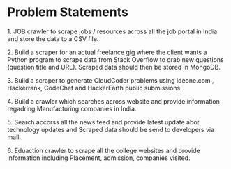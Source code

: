 # Problem Statements

<p> 1. JOB crawler to scrape jobs / resources across all the job portal in India and store the data to a CSV file. </p>
<p> 2. Build a scraper for an actual freelance gig where the client wants a Python program to scrape data from Stack Overflow to grab new questions (question title and URL). Scraped data 
should then be stored in MongoDB. </p>
<p> 3. Build a scraper to generate CloudCoder problems using  ideone.com ,  Hackerrank, CodeChef and HackerEarth public submissions </p>
<p> 4. Build a crawler which searches across website and provide information regadring Manufacturing companies in India. </p>
<p> 5. Search accorss all the news feed and provide latest update abot technology updates and Scraped data should be send to developers via mail.</p>
<p> 6. Eduaction crawler to scrape all the college websites and provide information including Placement, admission, companies visited.</p>
